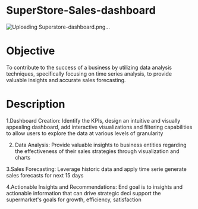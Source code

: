 # SuperStore-Sales-dashboard
![Uploading Superstore-dashboard.png…]()


# Objective
   To contribute to the success of a business by utilizing data analysis techniques, specifically focusing on time series analysis, to provide valuable insights and accurate sales forecasting.

# Description
   1.Dashboard Creation: Identify the KPIs, design an intuitive and visually appealing dashboard, add interactive visualizations and filtering capabilities to allow users to explore the data at various levels of 
     granularity

   2. Data Analysis: Provide valuable insights to business entities regarding the effectiveness of their sales strategies through visualization and charts

   3.Sales Forecasting: Leverage historic data and apply time serie generate sales forecasts for next 15 days

   4.Actionable Insights and Recommendations: End goal is to insights and actionable information that can drive strategic deci support the supermarket's goals for growth, efficiency, satisfaction

   
